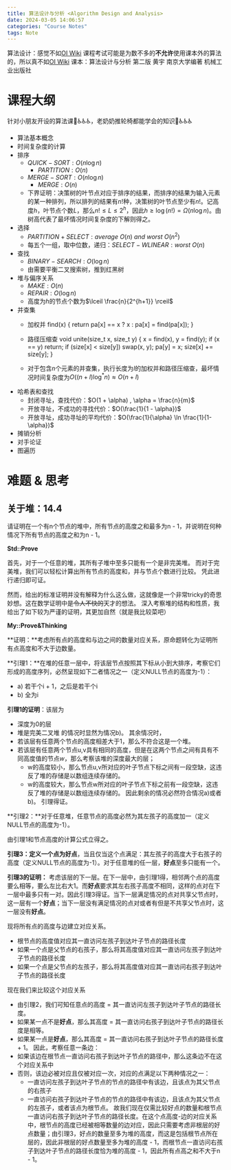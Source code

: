 ```yaml
---
title: 算法设计与分析 <Algorithm Design and Analysis>
date: 2024-03-05 14:06:57
categories: "Course Notes"
tags: Note
---
```


算法设计：感觉不如[OI Wiki](https://oi-wiki.org/)
课程考试可能是为数不多的**不允许**使用课本外的算法的，所以真不如[OI Wiki](https://oi-wiki.org/)
课本：算法设计与分析 第二版 黄宇 南京大学编著 机械工业出版社

# 课程大纲

针对小朋友开设的算法课👶♿♿♿，老奶奶推轮椅都能学会的知识👵♿♿♿

- 算法基本概念
- 时间复杂度的计算
- 排序
  - $QUICK-SORT: O(n \log n)$
    -  $PARTITION: O(n)$
  - $MERGE-SORT: O(n \log n)$
    - $MERGE: O(n)$
  - 下界证明：决策树的叶节点对应于排序的结果，而排序的结果为输入元素的某一种排列，所以排列的结果有$n!$种，决策树的叶节点至少有$n!$。记高度$h$，叶节点个数$L$，那么$n! \leq L \leq 2^h$，因此$h \geq \log (n!) = \Omega(n \log n)$。由树高代表了最坏情况时间复杂度的下解则得之。
- 选择
  - $PARTITION + SELECT: average\ O(n)\ and\ worst\ O(n^2)$
  - 每五个一组，取中位数，递归：$SELECT-WLINEAR: worst\ O(n)$
- 查找
  - $BINARY-SEARCH: O(\log n)$
  - 由需要平衡二叉搜索树，推到红黑树
- 堆与偏序关系
  - $MAKE: O(n)$
  - $REPAIR: O(\log n)$
  - 高度为$h$的节点个数为$\lceil \frac{n}{2^{h+1}} \rceil$
- 并查集
  - 加权并
  find(x) { return pa[x] == x ? x : pa[x] = find(pa[x]); }

  - 路径压缩查
  void unite(size_t x, size_t y) {
    x = find(x), y = find(y);
    if (x == y) return; 
    if (size[x] < size[y]) swap(x, y);
    pa[y] = x;
    size[x] += size[y];
  }
  - 对于包含$n$个元素的并查集，执行长度为$l$的加权并和路径压缩查，最坏情况时间复杂度为$O((n+l) \log^* n) \approx O(n+l)$
- 哈希表和查找
  - 封闭寻址，查找代价：$O(1 + \alpha) , \alpha = \frac{n}{m}$
  - 开放寻址，不成功的寻找代价：$O(\frac{1}{1 - \alpha})$
  - 开放寻址，成功寻址的平均代价：$O(\frac{1}{\alpha} \ln \frac{1}{1-\alpha})$
- 摊销分析
- 对手论证
- 图遍历

# 难题 & 思考

## 关于堆：14.4

请证明在一个有n个节点的堆中，所有节点的高度之和最多为n - 1，并说明在何种情况下所有节点的高度之和为n - 1。


**Std::Prove**

首先，对于一个任意的堆，其所有子堆中至多只能有一个是非完美堆。
而对于完美堆，我们可以轻松计算出所有节点的高度和，并与节点个数进行比较。
凭此进行递归即可证。

然而，给出的标准证明并没有解释为什么这么做，这就像是一个非常tricky的奇思妙想。这在数学证明中是~~令人不快的~~天才的想法。
深入考察堆的结构和性质，我给出了如下较为严谨的证明，其更加自然（就是我比较菜吧）

**My::Prove&Thinking**

**证明：**考虑所有点的高度和与边之间的数量对应关系，原命题转化为证明所有点高度和不大于边数量。

**引理1：**在堆的任意一层中，将该层节点按照其下标从小到大排序，考察它们形成的高度序列，必然呈现如下二者情况之一（定义NULL节点的高度为-1）：
- a) 若干个i + 1，之后是若干个i
- b) 全为i

**引理1的证明**：该层为
- 深度为0的层
- 堆是完美二叉堆
的情况时显然为情况b)。
其余情况时，
- 若该层有任意两个节点的高度相差大于1，那么不符合这是一个堆。
- 若该层有任意两个节点u,v具有相同的高度，但是在这两个节点之间有具有不同高度值的节点$w$，那么考察该堆的深度最大的层；
	- w的高度较小，那么节点u,v所对应的叶子节点下标之间有一段空缺，这违反了堆的存储是以数组连续存储的。
	- w的高度较大，那么节点w所对应的叶子节点下标之前有一段空缺，这违反了堆的存储是以数组连续存储的。
因此剩余的情况必然符合情况a)或者b)。
引理得证。

**引理2：**对于任意堆，任意节点的高度必然为其左孩子的高度加一（定义NULL节点的高度为-1）。

由引理1和节点高度的计算公式立得之。

**引理3：**定义一个点为**好点**，当且仅当这个点满足：其左孩子的高度大于右孩子的高度（定义NULL节点的高度为-1）。对于任意堆的任一层，**好点**至多只能有一个。

**引理3的证明：**
考虑该层的下一层。在下一层中，由引理1得，相邻两个点的高度要么相等，要么左比右大1。而**好点**要求其左右孩子高度不相同，这样的点对在下一层中最多只有一对。因此引理3得证。当下一层满足情况的点对共享父节点时，这一层有一个**好点**；当下一层没有满足情况的点对或者有但是不共享父节点时，这一层没有**好点**。

现将所有点的高度与边建立对应关系。
- 根节点的高度值对应其一直访问左孩子到达叶子节点的路径长度
- 如果一个点是父节点的右孩子，那么将其高度值对应其一直访问左孩子到达叶子节点的路径长度
- 如果一个点是父节点的左孩子，那么将其高度值对应其一直访问右孩子到达叶子节点的路径长度

现在我们来比较这个对应关系
- 由引理2，我们可知任意点的高度 = 其一直访问左孩子到达叶子节点的路径长度。
- 如果某一点不是**好点**，那么其高度 = 其一直访问右孩子到达叶子节点的路径长度是相等。
- 如果某一点是**好点**，那么其高度 = 其一直访问右孩子到达叶子节点的路径长度 + 1。
因此，考察任意一条边：
- 如果该边在根节点一直访问右孩子到达叶子节点的路径中，那么这条边不在这个对应关系中
- 否则，该边必被对应且仅被对应一次，对应的点满足以下两种情况之一：
	- 一直访问左孩子到达叶子节点的节点的路径中有该边，且该点为其父节点的右孩子
	- 一直访问右孩子到达叶子节点的节点的路径中有该边，且该点为其父节点的左孩子，或者该点为根节点。
故我们现在仅需比较好点的数量和根节点一直访问右孩子到达叶子节点的路径长度。在这个点高度-边的对应关系中，根节点的高度已经被相等数量的边对应，因此只需要考虑非根层的好点数量；由引理3，好点的数量至多为堆的高度，而这是包括根节点所在层的，因此非根层的好点数量至多为堆的高度 - 1，而根节点一直访问右孩子到达叶子节点的路径长度恰为堆的高度 - 1，因此所有点高之和不大于n - 1。